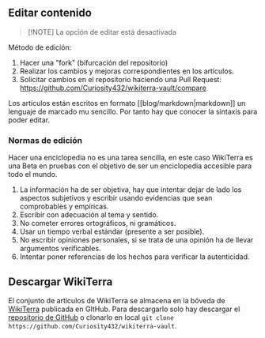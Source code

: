 ## Editar contenido

> [!NOTE] La opción de editar está desactivada

Método de edición:
1. Hacer una "fork" (bifurcación del repositorio)
2. Realizar los cambios y mejoras correspondientes en los artículos.
3. Solicitar cambios en el repositorio haciendo una Pull Request: https://github.com/Curiosity432/wikiterra-vault/compare

Los artículos están escritos en formato [[blog/markdown\|markdown]] un lenguaje de marcado mu sencillo. Por tanto hay que conocer la sintaxis para poder editar.

### Normas de edición
Hacer una enciclopedia no es una tarea sencilla, en este caso WikiTerra es una Beta en pruebas con el objetivo de ser un enciclopedia accesible para todo el mundo.
1. La información ha de ser objetiva, hay que intentar dejar de lado los aspectos subjetivos y escribir usando evidencias que sean comprobables y empíricas.
2. Escribir con adecuación al tema y sentido.
3. No cometer errores ortográficos, ni gramáticos.
4. Usar un tiempo verbal estándar (presente a ser posible).
5. No escribir opiniones personales, si se trata de una opinión ha de llevar argumentos verificables.
6. Intentar poner referencias de los hechos para verificar la autenticidad.

## Descargar WikiTerra
El conjunto de artículos de WikiTerra se almacena en la bóveda de [WikiTerra](https://github.com/Curiosity432/wikiterra-vault) publicada en GItHub. Para descargarlo solo hay descargar el [repositorio de GitHub](https://github.com/Curiosity432/wikiterra-vault/archive/refs/heads/main.zip) o clonarlo en local `git clone https://github.com/Curiosity432/wikiterra-vault`.
